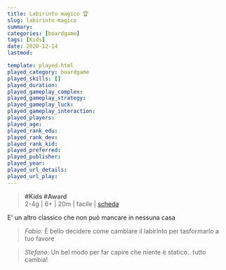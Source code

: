 ```yaml
---
title: Labirinto magico 🏆
slug: labirinto-magico
summary: 
categories: [boardgame]
tags: [Kids]
date: 2020-12-14
lastmod: 

template: played.html
played_category: boardgame
played_skills: []
played_duration: 
played_gameplay_complex: 
played_gameplay_strategy: 
played_gameplay_luck: 
played_gameplay_interaction: 
played_players: 
played_age: 
played_rank_edu: 
played_rank_dev: 
played_rank_kid: 
played_preferred: 
played_publisher: 
played_year: 
played_url_details: 
played_url_play: 
---
```


> **#Kids #Award**    
> 2-4g | 6+ | 20m | facile | [scheda](https://www.boardgamegeek.com/boardgame/1219/labyrinth)  

E' un altro classico che non può mancare in nessuna casa

> *Fabio:*
> È bello decidere come cambiare il labirinto per tasformarlo a tuo favore

> *Stefano:*
> Un bel modo per far capire che niente è statico.. tutto cambia!


